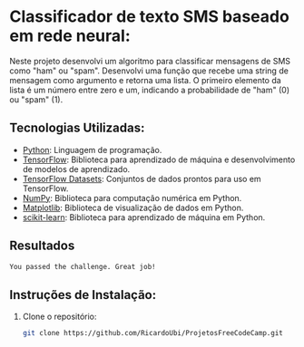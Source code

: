 # Classificador de texto SMS baseado em rede neural:

Neste projeto desenvolvi um algoritmo para classificar mensagens de SMS como "ham" ou "spam".
Desenvolvi uma função que recebe uma string de mensagem como argumento e retorna uma lista. O primeiro elemento da lista é um número entre zero e um, indicando a probabilidade de "ham" (0) ou "spam" (1).


## Tecnologias Utilizadas:
- [Python](https://www.python.org/): Linguagem de programação.
- [TensorFlow](https://www.tensorflow.org/): Biblioteca para aprendizado de máquina e desenvolvimento de modelos de aprendizado.
- [TensorFlow Datasets](https://www.tensorflow.org/datasets): Conjuntos de dados prontos para uso em TensorFlow.
- [NumPy](https://numpy.org/): Biblioteca para computação numérica em Python.
- [Matplotlib](https://matplotlib.org/): Biblioteca de visualização de dados em Python.
- [scikit-learn](https://scikit-learn.org/): Biblioteca para aprendizado de máquina em Python.

## Resultados

```bash
You passed the challenge. Great job!
```


## Instruções de Instalação:
1. Clone o repositório:
   ```bash
   git clone https://github.com/RicardoUbi/ProjetosFreeCodeCamp.git
